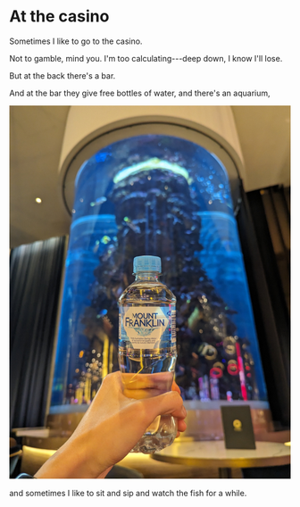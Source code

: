 # At the casino

Sometimes I like to go to the casino.

Not to gamble, mind you.
I'm too calculating---deep down, I know I'll lose.

But at the back there's a bar.

And at the bar they give free bottles of water, and there's an aquarium,

![Me holding a bottle of water in front of an aquarium](/images/2023/casino/aquarium.jpg)

and sometimes I like to sit and sip and watch the fish for a while.
